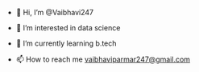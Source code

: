 - 👋 Hi, I’m @Vaibhavi247
- 👀 I’m interested in data science 
- 🌱 I’m currently learning b.tech

- 📫 How to reach me vaibhaviparmar247@gmail.com

<!---
Vaibhavi247/Vaibhavi247 is a ✨ special ✨ repository because its `README.md` (this file) appears on your GitHub profile.
You can click the Preview link to take a look at your changes.
--->
